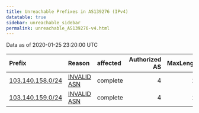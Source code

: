 ```yaml
---
title: Unreachable Prefixes in AS139276 (IPv4)
datatable: true
sidebar: unreachable_sidebar
permalink: unreachable_AS139276-v4.html
---
```


Data as of 2020-01-25 23:20:00 UTC


<div class="datatable-begin"></div>

| Prefix                                                     | Reason                                                                                                   | affected   |   Authorized AS |   MaxLength | Anchor                                       |   unreachable /24s |
|:-----------------------------------------------------------|:---------------------------------------------------------------------------------------------------------|:-----------|----------------:|------------:|:---------------------------------------------|-------------------:|
| [103.140.158.0/24](https://stat.ripe.net/103.140.158.0/24) | [INVALID ASN](https://rpki-validator.ripe.net/announcement-preview?asn=AS139276&prefix=103.140.158.0/24) | complete   |               4 |          24 | [APNIC](unreachable_APNIC_RPKI_Root-v4.html) |                  1 |
| [103.140.159.0/24](https://stat.ripe.net/103.140.159.0/24) | [INVALID ASN](https://rpki-validator.ripe.net/announcement-preview?asn=AS139276&prefix=103.140.159.0/24) | complete   |               4 |          24 | [APNIC](unreachable_APNIC_RPKI_Root-v4.html) |                  1 |

<div class="datatable-end"></div>